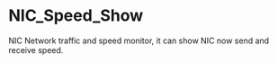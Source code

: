 NIC_Speed_Show
==============

NIC Network traffic and speed monitor, it can show NIC now send and receive speed.
